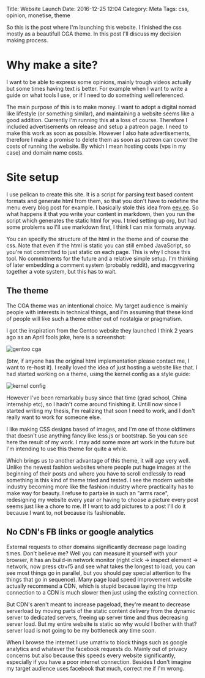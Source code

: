 Title: Website Launch
Date: 2016-12-25 12:04
Category: Meta
Tags: css, opinion, monetise, theme

So this is the post where I'm launching this website.
I finished the css mostly as a beautifull CGA theme.
In this post I'll discuss my decision making process.

# Why make a site?
I want to be able to express some opinions, mainly trough videos actually but
some times having text is better.
For example when I want to write a guide on what tools I use,
or if I need to do something well referenced.

The main purpose of this is to make money.
I want to adopt a digital nomad like lifestyle (or something similar),
and maintaining a website seems like a good addition.
Currently I'm running this at a loss of course.
Therefore I included advertisements on release and setup a patreon page.
I need to make this work as soon as possible.
However I also hate advertisements,
therefore I make a promise to delete them as soon as patreon can cover the
costs of running the website.
By which I mean hosting costs (vps in my case) and domain name costs.

# Site setup
I use pelican to create this site.
It is a script for parsing text based content formats and generate html from
them, so that you don't have to redefine the menu every blog post for example.
I basically stole this idea from [eev.ee](eev.ee).
So what happens it that you write your content in markdown,
then you run the script which generates the static html for you.
I tried setting up org, but had some problems so I'll use markdown first,
I think I can mix formats anyway.

You can specify the structure of the html in the theme and of course the css.
Note that even if the html is static you can still embed JavaScript,
so you're not committed to just static on each page.
This is why I chose this tool.
No commitments for the future and a relative simple setup.
I'm thinking of later embedding a comment system (probably reddit), and
macgyvering together a vote system, but this has to wait.

## The theme
The CGA theme was an intentional choice.
My target audience is mainly people with interests in technical things,
and I'm assuming that these kind of people will like such a theme either out
of nostalgia or pragmatism.

I got the inspiration from the Gentoo website they launched I think 2 years
ago as an April fools joke, here is a screenshot:

![gentoo cga](/images/2016/gentoo-cga.png)

<!-- screenshot -->
(btw, if anyone has the original html implementation
please contact me, I want to re-host it).
I really loved the idea of just hosting a website like that.
I had started working on a theme, using the kernel config as a style guide:

![kernel config](/images/2016/linux-config.png)
<!-- screenshot -->

However I've been remarkably busy since that time
(grad school, China internship etc),
so I hadn't come around finishing it.
Untill now since I started writing my thesis,
I'm realizing that soon I need to work,
and I don't really want to work for someone else.

I like making CSS designs based of images, and I'm one of those oldtimers that
doesn't use anything fancy like less.js or bootstrap.
So you can see here the result of my work.
I may add some more art work in the future but I'm intending to use this theme
for quite a while.

Which brings us to another advantage of this theme, it will age very well.
Unlike the newest fashion websites where people put huge images at the beginning
of their posts and where you have to scroll endlessly to read something is this
kind of theme tried and tested.
I see the modern website industry becoming more like the fashion industry
where practicality has to make way for beauty.
I refuse to partake in such an "arms race",
redesigning my website every year or having to choose a picture every post
seems just like a chore to me.
If I want to add pictures to a post I'll do it because I want to,
not because its fashionable.

## No CDN's FB links or google analytics
External requests to other domains significantly decrease page loading times.
Don't believe me? Well you can measure it yourself with your browser, it has 
an build-in network monitor (right click -> inspect element -> network, now press
ctr+f5 and see what takes the longest to load, you can see most things go in parallel,
but you should pay special attention to the things that go in sequence).
Many page load speed improvement website actually recommend a CDN,
which is stupid because laying the http connection to a CDN is much slower
then just using the existing connection.

But CDN's aren't meant to increase pageload,
they're meant to decrease serverload by moving parts of the
static content delivery from the dynamic server to dedicated servers,
freeing up server time and thus decreasing server load.
But my entire website is static so why would I bother with that?
server load is not going to be my bottleneck any time soon.

When I browse the internet I use umatrix to block things such as google
analytics and whatever the facebook requests do.
Mainly out of privacy concerns but also because this speeds every website
significantly, especially if you have a poor internet connection.
Besides I don't imagine my target audience uses facebook that much,
correct me if I'm wrong.
